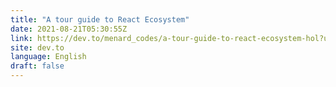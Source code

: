 ```yaml
---
title: "A tour guide to React Ecosystem"
date: 2021-08-21T05:30:55Z
link: https://dev.to/menard_codes/a-tour-guide-to-react-ecosystem-hol?utm_medium=RSS&utm_source=news.12bit.vn
site: dev.to
language: English
draft: false
---
```


